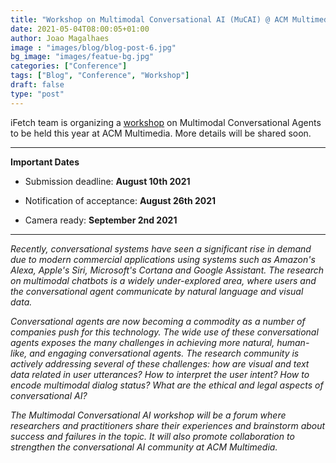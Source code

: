 ```yaml
---
title: "Workshop on Multimodal Conversational AI (MuCAI) @ ACM Multimedia 2021"
date: 2021-05-04T08:00:05+01:00
author: Joao Magalhaes
image : "images/blog/blog-post-6.jpg"
bg_image: "images/featue-bg.jpg"
categories: ["Conference"]
tags: ["Blog", "Conference", "Workshop"]
draft: false
type: "post"
---
```


iFetch team is organizing a [workshop](https://sites.google.com/view/multimodal-conversational-ai/) on Multimodal Conversational Agents to be held this year at ACM Multimedia. More details will be shared soon.

---

**Important Dates**

- Submission deadline: **August 10th 2021**

- Notification of acceptance: **August 26th 2021**

- Camera ready: **September 2nd 2021**

---

*Recently, conversational systems have seen a significant rise in demand due to modern commercial applications using systems such as Amazon's Alexa, Apple's Siri, Microsoft's Cortana and Google Assistant. The research on multimodal chatbots is a widely under-explored area, where users and the conversational agent communicate by natural language and visual data.*

*Conversational agents are now becoming a commodity as a number of companies push for this technology. The wide use of these conversational agents exposes the many challenges in achieving more natural, human-like, and engaging conversational agents. The research community is actively addressing several of these challenges: how are visual and text data related in user utterances? How to interpret the user intent? How to encode multimodal dialog status? What are the ethical and legal aspects of conversational AI?*

*The Multimodal Conversational AI workshop will be a forum where researchers and practitioners share their experiences and brainstorm about success and failures in the topic. It will also promote collaboration to strengthen the conversational AI community at ACM Multimedia.*
